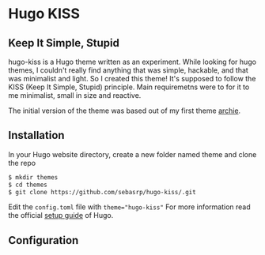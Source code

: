 # Hugo KISS

## Keep It Simple, Stupid

hugo-kiss is a Hugo theme written as an experiment. While looking for hugo themes, I couldn't really find anything that was simple, hackable, and that was minimalist and light. So I created this theme! It's supposed to follow the KISS (Keep It Simple, Stupid) principle. Main requiremetns were to for it to me minimalist, small in size and reactive.

The initial version of the theme was based out of my first theme [archie](https://github.com/athul/archie).

## Installation

In your Hugo website directory, create a new folder named theme and clone the repo

```bash
$ mkdir themes
$ cd themes
$ git clone https://github.com/sebasrp/hugo-kiss/.git
```

Edit the `config.toml` file with `theme="hugo-kiss"`
For more information read the official [setup guide](https://gohugo.io/installation/) of Hugo.

## Configuration
